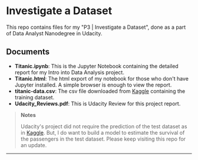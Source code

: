 Investigate a Dataset 
==========================

This repo contains files for my "P3 | Investigate a Dataset", done as a part of Data Analyst Nanodegree in Udacity.



Documents
---------

*  **Titanic.ipynb**: This is the Jupyter Notebook containing the detailed report for my Intro into Data Analysis project.
* **Titanic.html**: The html export of my notebook for those who don't have Jupyter installed. A simple browser is enough to view the report.
* **titanic-data.csv**: The csv file downloaded from [Kaggle](https://www.kaggle.com/c/titanic/data) containing the training dataset.
*  **Udacity_Reviews.pdf**: This is Udacity Review for this project report.

> **Notes**
>
> Udacity's project did not require the prediction of the test dataset as in [Kaggle](https://www.kaggle.com/c/titanic). But, I do want to build a model to estimate the survival of the passengers in the test dataset. Please keep visiting this repo for an update. 

---